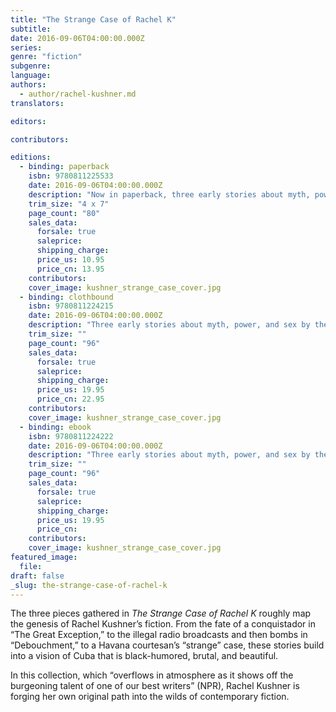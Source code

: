 ```yaml
---
title: "The Strange Case of Rachel K"
subtitle:
date: 2016-09-06T04:00:00.000Z
series:
genre: "fiction"
subgenre:
language:
authors:
  - author/rachel-kushner.md
translators:

editors:

contributors:

editions:
  - binding: paperback
    isbn: 9780811225533
    date: 2016-09-06T04:00:00.000Z
    description: "Now in paperback, three early stories about myth, power, and sex by the acclaimed author of _The Flamethrowers_ "
    trim_size: "4 x 7"
    page_count: "80"
    sales_data:
      forsale: true
      saleprice:
      shipping_charge:
      price_us: 10.95
      price_cn: 13.95
    contributors:
    cover_image: kushner_strange_case_cover.jpg
  - binding: clothbound
    isbn: 9780811224215
    date: 2016-09-06T04:00:00.000Z
    description: "Three early stories about myth, power, and sex by the acclaimed author of _The Flamethrowers_. "
    trim_size: ""
    page_count: "96"
    sales_data:
      forsale: true
      saleprice:
      shipping_charge:
      price_us: 19.95
      price_cn: 22.95
    contributors:
    cover_image: kushner_strange_case_cover.jpg
  - binding: ebook
    isbn: 9780811224222
    date: 2016-09-06T04:00:00.000Z
    description: "Three early stories about myth, power, and sex by the acclaimed author of _The Flamethrowers_. "
    trim_size: ""
    page_count: "96"
    sales_data:
      forsale: true
      saleprice:
      shipping_charge:
      price_us: 19.95
      price_cn:
    contributors:
    cover_image: kushner_strange_case_cover.jpg
featured_image:
  file:
draft: false
_slug: the-strange-case-of-rachel-k
---
```


The three pieces gathered in _The Strange Case of Rachel K_ roughly map the genesis of Rachel Kushner’s fiction. From the fate of a conquistador in “The Great Exception,” to the illegal radio broadcasts and then bombs in “Debouchment,” to a Havana courtesan’s “strange” case, these stories build into a vision of Cuba that is black-humored, brutal, and beautiful.

In this collection, which “overflows in atmosphere as it shows off the burgeoning talent of one of our best writers” (NPR), Rachel Kushner is forging her own original path into the wilds of contemporary fiction.

